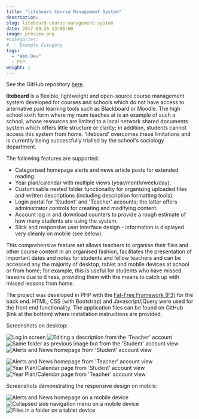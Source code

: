 ```yaml
---
title: "liteboard Course Management System"
description:
slug: liteboard-course-management-system
date: 2017-09-26 13:00:00
image: preview.png
#categories:
#  - Example Category
tags:
  - "Web Dev"
  - PHP
weight: 1
---
```


See the GitHub repository [here](https://github.com/jemgunay/liteboard).

**liteboard** is a flexible, lightweight and open-source course management system developed for courses and schools which
do not have access to alternative paid learning tools such as Blackboard or Moodle. The high school sixth form where my
mum teaches at is an example of such a school, whose resources are limited to a local network shared documents system
which offers little structure or clarity; in addition, students cannot access this system from home. 'liteboard'
overcomes these limitations and is currently being successfully trialled by the school's sociology department.

The following features are supported:

- Categorised homepage alerts and news article posts for extended reading.
- Year plan/calendar with multiple views (year/month/week/day).
- Customisable nested folder functionality for organising uploaded files and written descriptions (including description
  formatting tools).
- Login portal for 'Student' and 'Teacher' accounts; the latter offers administrator controls for creating and modifying
  content.
- Account log in and download counters to provide a rough estimate of how many students are using the system.
- Slick and responsive user interface design - information is displayed very cleanly on mobile (see below).

This comprehensive feature set allows teachers to organise their files and other course content in an organised fashion,
facilitates the presentation of important dates and notes for students and fellow teachers and can be accessed any the
majority of desktop, tablet and mobile devices at school or from home; for example, this is useful for students who have
missed lessons due to illness, providing them with the means to catch up with missed lessons from home.

The project was developed in PHP with the [Fat-Free Framework (F3)](https://fatfreeframework.com) for the back end. HTML, CSS (with Bootstrap) and
Javascript/jQuery were used for the front end functionality. The application files can be found on GitHub (link at the
bottom) where installation instructions are provided.

Screenshots on desktop:

![Log in screen](frame.png) ![Editing a description from the 'Teacher' account](frame2.png) 
![Same folder as previous image but from the 'Student' account view](frame3.png) ![Alerts and News homepage from 'Student' account view](frame4.png)

![Alerts and News homepage from 'Teacher' account view](frame5.png) ![Year Plan/Calendar page from 'Student' account view](frame6.png) ![Year Plan/Calendar page from 'Teacher' account view](frame7.png)

Screenshots demonstrating the responsive design on mobile:

![Alerts and News homepage on a mobile device](frame8.png) ![Collapsed side navigation menu on a mobile device](frame9.png)
![Files in a folder on a tablet device](frame10.png)